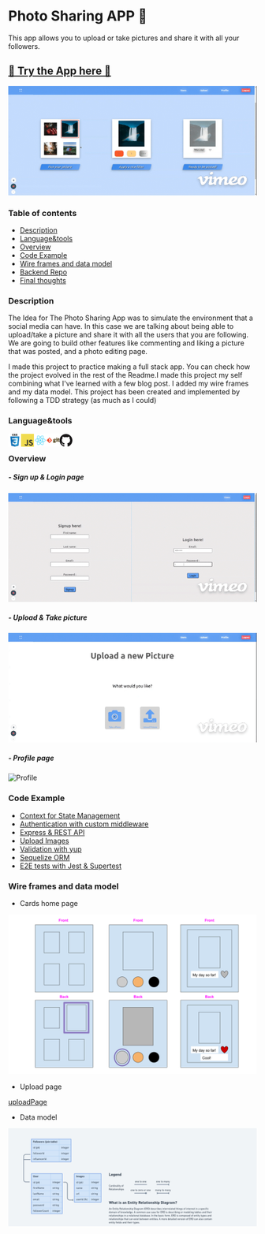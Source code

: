 # Photo Sharing APP 📸

This app allows you to upload or take pictures and share it with all your followers.

## [📸 Try the App here 🤳 ]()

![Preview](https://github.com/afaf98/IG-Clone/blob/main/ImagesReadME/home.gif)

### Table of contents

- [Description](#Description)
- [Language&tools](#Language&tools)
- [Overview](#Overview)
- [Code Example](#CodeExample)
- [Wire frames and data model](#Wireframesanddatamodel)
- [Backend Repo]()
- [Final thoughts]()

### Description

The Idea for The Photo Sharing App was to simulate the environment that a social media can have. In this case we are talking about being able to upload/take a picture and share it with all the users that you are following. We are going to build other features like commenting and liking a picture that was posted, and a photo editing page.

I made this project to practice making a full stack app. You can check how the project evolved in the rest of the Readme.I made this project my self combining what I've learned with a few blog post. I added my wire frames and my data model. This project has been created and implemented by following a TDD strategy (as much as I could)

### Language&tools

<img align="left" alt="CSS3" width="26px" src="https://raw.githubusercontent.com/github/explore/80688e429a7d4ef2fca1e82350fe8e3517d3494d/topics/css/css.png" />
<img align="left" alt="JavaScript" width="26px" src="https://raw.githubusercontent.com/github/explore/80688e429a7d4ef2fca1e82350fe8e3517d3494d/topics/javascript/javascript.png" />
<img align="left" alt="React" width="26px" src="https://raw.githubusercontent.com/github/explore/80688e429a7d4ef2fca1e82350fe8e3517d3494d/topics/react/react.png" />
<img align="left" alt="Git" width="26px" src="https://raw.githubusercontent.com/github/explore/80688e429a7d4ef2fca1e82350fe8e3517d3494d/topics/git/git.png" />
<img align="left" alt="GitHub" width="26px" src="https://raw.githubusercontent.com/github/explore/78df643247d429f6cc873026c0622819ad797942/topics/github/github.png" />

<br/>

### Overview

##### - Sign up & Login page

![Sign in](https://github.com/afaf98/IG-Clone/blob/main/ImagesReadME/signin.gif)

##### - Upload & Take picture

![Upload](https://github.com/afaf98/IG-Clone/blob/main/ImagesReadME/takePhoto.gif)

##### - Profile page

![Profile](https://github.com/afaf98/IG-Clone/blob/main/ImagesReadME/profile.gif)

### Code Example

- [Context for State Management](https://github.com/afaf98/IG-Clone/tree/main/src/context)
- [Authentication with custom middleware](https://github.com/afaf98/Backend_IGClone/blob/main/auth/middleware.js)
- [Express & REST API](https://github.com/afaf98/Backend_IGClone/tree/main/router)
- [Upload Images](https://github.com/afaf98/Backend_IGClone/blob/main/router/upload.js)
- [Validation with yup](https://github.com/afaf98/Backend_IGClone/blob/main/router/user.js)
- [Sequelize ORM](https://github.com/afaf98/Backend_IGClone/tree/main/models)
- [E2E tests with Jest & Supertest](https://github.com/afaf98/Backend_IGClone/tree/main/tests)

### Wire frames and data model

- Cards home page

![wireFrame](https://github.com/afaf98/IG-Clone/blob/main/Card_Layouts.png)

- Upload page

[uploadPage](https://whimsical.com/snapshots-TfLEox8xzV77cdG8nTBy2K)

- Data model

![dataModel](https://github.com/afaf98/IG-Clone/blob/main/dataModel.png)
